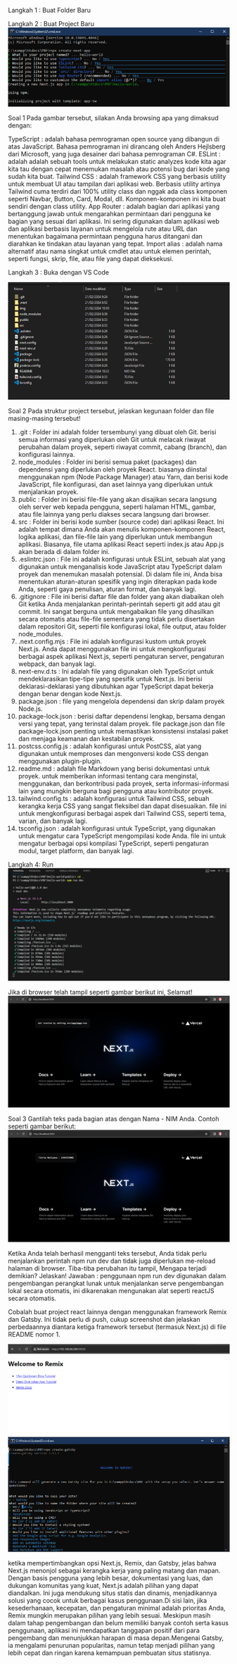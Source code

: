 Langkah 1 : Buat Folder Baru

Langkah 2 : Buat Project Baru
![img](/2/img/1.PNG)

Soal 1
Pada gambar tersebut, silakan Anda browsing apa yang dimaksud dengan:

TypeScript : adalah bahasa pemrograman open source yang dibangun di atas JavaScript. Bahasa pemrograman ini dirancang oleh Anders Hejlsberg dari Microsoft, yang juga desainer dari bahasa pemrograman C#.
ESLint : adalah adalah sebuah tools untuk melakukan static analyzes kode kita agar kita tau dengan cepat menemukan masalah atau potensi bug dari kode yang sudah kita buat.
Tailwind CSS : adalah framework CSS yang berbasis utility untuk membuat UI atau tampilan dari aplikasi web. Berbasis utility artinya Tailwind cuma terdiri dari 100% utility class dan nggak ada class komponen seperti Navbar, Button, Card, Modal, dll. Komponen-komponen ini kita buat sendiri dengan class utility.
App Router : adalah bagian dari aplikasi yang bertanggung jawab untuk mengarahkan permintaan dari pengguna ke bagian yang sesuai dari aplikasi. Ini sering digunakan dalam aplikasi web dan aplikasi berbasis layanan untuk mengelola rute atau URL dan menentukan bagaimana permintaan pengguna harus ditangani dan diarahkan ke tindakan atau layanan yang tepat. 
Import alias : adalah nama alternatif atau nama singkat untuk cmdlet atau untuk elemen perintah, seperti fungsi, skrip, file, atau file yang dapat dieksekusi.

Langkah 3 : Buka dengan VS Code

![img](/2/img/macam-macam%20folder.PNG)

Soal 2
Pada struktur project tersebut, jelaskan kegunaan folder dan file masing-masing tersebut!

1. .git : Folder ini adalah folder tersembunyi yang dibuat oleh Git. berisi semua informasi yang diperlukan oleh Git untuk melacak riwayat perubahan dalam proyek, seperti riwayat commit, cabang (branch), dan konfigurasi lainnya. 
2. node_modules : Folder ini berisi semua paket (packages) dan dependensi yang diperlukan oleh proyek React. biasanya diinstal menggunakan npm (Node Package Manager) atau Yarn, dan berisi kode JavaScript, file konfigurasi, dan aset lainnya yang diperlukan untuk menjalankan proyek.
3. public : Folder ini berisi file-file yang akan disajikan secara langsung oleh server web kepada pengguna, seperti halaman HTML, gambar, atau file lainnya yang perlu diakses secara langsung dari browser.
4. src : Folder ini berisi kode sumber (source code) dari aplikasi React. Ini adalah tempat dimana Anda akan menulis komponen-komponen React, logika aplikasi, dan file-file lain yang diperlukan untuk membangun aplikasi. Biasanya, file utama aplikasi React seperti index.js atau App.js akan berada di dalam folder ini.
5. .eslintrc.json : File ini adalah konfigurasi untuk ESLint, sebuah alat yang digunakan untuk menganalisis kode JavaScript atau TypeScript dalam proyek dan menemukan masalah potensial. Di dalam file ini, Anda bisa menentukan aturan-aturan spesifik yang ingin diterapkan pada kode Anda, seperti gaya penulisan, aturan format, dan banyak lagi.
6. .gitignore : File ini berisi daftar file dan folder yang akan diabaikan oleh Git ketika Anda menjalankan perintah-perintah seperti git add atau git commit. Ini sangat berguna untuk mengabaikan file yang dihasilkan secara otomatis atau file-file sementara yang tidak perlu disertakan dalam repositori Git, seperti file konfigurasi lokal, file output, atau folder node_modules.
7. .next.config.mjs : File ini adalah konfigurasi kustom untuk proyek Next.js. Anda dapat menggunakan file ini untuk mengkonfigurasi berbagai aspek aplikasi Next.js, seperti pengaturan server, pengaturan webpack, dan banyak lagi.
8. next-env.d.ts : Ini adalah file yang digunakan oleh TypeScript untuk mendeklarasikan tipe-tipe yang spesifik untuk Next.js. Ini berisi deklarasi-deklarasi yang dibutuhkan agar TypeScript dapat bekerja dengan benar dengan kode Next.js.
9. package.json : file yang mengelola dependensi dan skrip dalam proyek Node.js.
10. package-lock.json : berisi daftar dependensi lengkap, bersama dengan versi yang tepat, yang terinstal dalam proyek. file package.json dan file package-lock.json penting untuk memastikan konsistensi instalasi paket dan menjaga keamanan dan kestabilan proyek.
11. postcss.config.js : adalah konfigurasi untuk PostCSS, alat yang digunakan untuk memproses dan mengonversi kode CSS dengan menggunakan plugin-plugin.
12. readme.md : adalah file Markdown yang berisi dokumentasi untuk proyek. untuk memberikan informasi tentang cara menginstal, menggunakan, dan berkontribusi pada proyek, serta informasi-informasi lain yang mungkin berguna bagi pengguna atau kontributor proyek.
13. tailwind.config.ts : adalah konfigurasi untuk Tailwind CSS, sebuah kerangka kerja CSS yang sangat fleksibel dan dapat disesuaikan. file ini untuk mengkonfigurasi berbagai aspek dari Tailwind CSS, seperti tema, varian, dan banyak lagi.
14. tsconfig.json : adalah konfigurasi untuk TypeScript, yang digunakan untuk mengatur cara TypeScript mengompilasi kode Anda. file ini untuk mengatur berbagai opsi kompilasi TypeScript, seperti pengaturan modul, target platform, dan banyak lagi.


Langkah 4: Run
![img](/2/img/terminal.PNG)

Jika di browser telah tampil seperti gambar berikut ini, Selamat!
![img](/2/img/selamat.PNG)

Soal 3
Gantilah teks pada bagian atas dengan Nama - NIM Anda. Contoh seperti gambar berikut:
![img](/2/img/nama%20nim.PNG)

Ketika Anda telah berhasil mengganti teks tersebut, Anda tidak perlu menjalankan perintah npm run dev dan tidak juga diperlukan me-reload halaman di browser. Tiba-tiba perubahan itu tampil, Mengapa terjadi demikian? Jelaskan!
Jawaban : penggunaan npm run dev digunakan dalam pengembangan perangkat lunak untuk menjalankan serve pengembangan lokal secara otomatis, ini dikarenakan mengunakan alat seperti reactJS secara otomatis.


Cobalah buat project react lainnya dengan menggunakan framework Remix dan Gatsby. Ini tidak perlu di push, cukup screenshot dan jelaskan perbedaannya diantara ketiga framework tersebut (termasuk Next.js) di file README nomor 1.

![img](/2/img/welcome%20remix.PNG)
![img](/2/img/gatsby.PNG)

ketika mempertimbangkan opsi Next.js, Remix, dan Gatsby, jelas bahwa Next.js menonjol sebagai kerangka kerja yang paling matang dan mapan. Dengan basis pengguna yang lebih besar, dokumentasi yang luas, dan dukungan komunitas yang kuat, Next.js adalah pilihan yang dapat diandalkan. Ini juga mendukung situs statis dan dinamis, menjadikannya solusi yang cocok untuk berbagai kasus penggunaan.Di sisi lain, jika kesederhanaan, kecepatan, dan pengaturan minimal adalah prioritas Anda, Remix mungkin merupakan pilihan yang lebih sesuai. Meskipun masih dalam tahap pengembangan dan belum memiliki banyak contoh serta kasus penggunaan, aplikasi ini mendapatkan tanggapan positif dari para pengembang dan menunjukkan harapan di masa depan.Mengenai Gatsby, ia mengalami penurunan popularitas, namun tetap menjadi pilihan yang lebih cepat dan ringan karena kemampuan pembuatan situs statisnya.